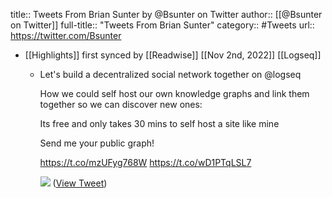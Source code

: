 title:: Tweets From Brian Sunter by @Bsunter on Twitter
author:: [[@Bsunter on Twitter]]
full-title:: "Tweets From Brian Sunter"
category:: #Tweets
url:: https://twitter.com/Bsunter

- [[Highlights]] first synced by [[Readwise]] [[Nov 2nd, 2022]] [[Logseq]]
	- Let's build a decentralized social network together on @logseq 
	  
	  How we could self host our own knowledge graphs and link them together so we can discover new ones:
	  
	  Its free and only takes 30 mins to self host a site like mine
	  
	  Send me your public graph!
	  
	  https://t.co/mzUFyg768W https://t.co/wD1PTqLSL7
	  
	  ![](https://pbs.twimg.com/media/FVGuqkoUsAAv4SK.jpg) ([View Tweet](https://twitter.com/Bsunter/status/1536201412723363840))